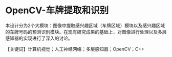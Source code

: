 # OpenCV-车牌提取和识别

本设计分为2个大模块：图像中提取感兴趣区域（车牌区域）模块以及感兴趣区域的车牌号码的预测识别模块。在现有研究成果的基础上，对图像进行处理以及多层感知器的实现进行了深入的讨论。

【关键词】计算机视觉；人工神经网络；多层感知器；OpenCV；C++

